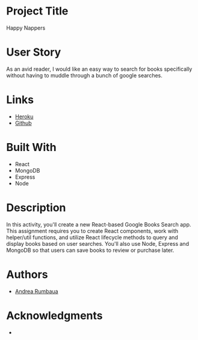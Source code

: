 # Project Title
Happy Nappers

# User Story
As an avid reader, I would like an easy way to search for books specifically without having to muddle through a bunch of google searches.

# Links
* [Heroku](https://mybook-search.herokuapp.com/)
* [Github](https://github.com/arumbaua366/happy-nappers)

# Built With
* React
* MongoDB
* Express
* Node

# Description
In this activity, you'll create a new React-based Google Books Search app. This assignment requires you to create React components, work with helper/util functions, and utilize React lifecycle methods to query and display books based on user searches. You'll also use Node, Express and MongoDB so that users can save books to review or purchase later.

# Authors
* [Andrea Rumbaua](https://github.com/arumbaua366)

# Acknowledgments
*